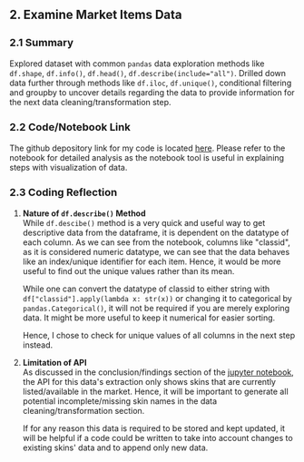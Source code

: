 ## 2. Examine Market Items Data ##

<h3 style="font-size:18px">2.1 Summary</h3>

Explored dataset with common `pandas` data exploration methods like `df.shape`, `df.info()`, `df.head()`, `df.describe(include="all")`. Drilled down data further through methods like `df.iloc`, `df.unique()`, conditional filtering and groupby to uncover details regarding the data to provide information for the next data cleaning/transformation step.

<h3 style="font-size:18px">2.2 Code/Notebook Link</h3>

The github depository link for my code is located [here](https://github.com/weiherr/data_analysis_csgo_market/blob/main/Data_Analytics_CSGO_Market_Item/02_Data_Exploration_Examine_Items_Data/02%20data_exploration.ipynb). Please refer to the notebook for detailed analysis as the notebook tool is useful in explaining steps with visualization of data.

<h3 style="font-size:18px">2.3 Coding Reflection</h3>
<p>

1. **Nature of `df.describe()` Method**<br>
    While `df.descibe()` method is a very quick and useful way to get descriptive data from the dataframe, it is dependent on the datatype of each column. As we can see from the notebook, columns like "classid", as it is considered numeric datatype, we can see that the data behaves like an index/unique identifier for each item. Hence, it would be more useful to find out the unique values rather than its mean.

    While one can convert the datatype of classid to either string with `df["classid"].apply(lambda x: str(x))` or changing it to categorical by `pandas.Categorical()`, it will not be required if you are merely exploring data. It might be more useful to keep it numerical for easier sorting. 
     
    Hence, I chose to check for unique values of all columns in the next step instead.

2. **Limitation of API**<br>
    As discussed in the conclusion/findings section of the [jupyter notebook](https://github.com/weiherr/data_analysis_csgo_market/blob/main/Data_Analytics_CSGO_Market_Item/02_Data_Exploration_Examine_Items_Data/02%20data_exploration.ipynb), the API for this data's extraction only shows skins that are currently listed/available in the market. Hence, it will be important to generate all potential incomplete/missing skin names in the data cleaning/transformation section.

    If for any reason this data is required to be stored and kept updated, it will be helpful if a code could be written to take into account changes to existing skins' data and to append only new data.